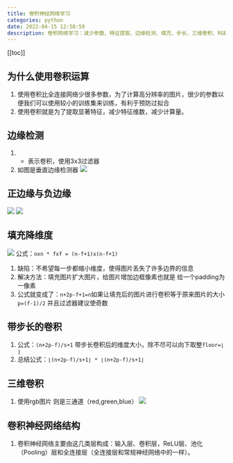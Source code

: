 ```yaml
---
title: 卷积神经网络学习
categories: python
date: 2022-04-15 12:50:59
description: 卷积网络学习：减少参数、特征提取、边缘检测、填充、步长、三维卷积、RGB处理、网络结构含卷积、ReLU、池化、全连接层。
---
```


[[toc]]

## 为什么使用卷积运算

1. 使用卷积比全连接网络少很多参数，为了计算高分辨率的图片，很少的参数以便我们可以使用较小的训练集来训练，有利于预防过拟合
2. 使用卷积就是为了提取显著特征，减少特征维数，减少计算量。

## 边缘检测

1. - 表示卷积，使用3x3过滤器
2. 如图是垂直边缘检测器
   ![](https://cloud.mr90.top/hexo/4/20220415102757.png)

## 正边缘与负边缘

![](https://cloud.mr90.top/hexo/4/20220415103726.png)
![](https://cloud.mr90.top/hexo/4/20220415104101.png)

## 填充降维度

![](https://cloud.mr90.top/hexo/4/20220415104949.png)
公式：`nxn * fxf = (n-f+1)x(n-f+1)`

1. 缺陷：不希望每一步都缩小维度，使得图片丢失了许多边界的信息
2. 解决方法：填充图片扩大图片，给图片增加边框像素也就是 给一个padding为一像素
3. 公式就变成了：`n+2p-f+1=n`如果让填充后的图片进行卷积等于原来图片的大小 `p=(f-1)/2` 并且过滤器建议使奇数

## 带步长的卷积

1. 公式：`(n+2p-f)/s+1` 带步长卷积后的维度大小，除不尽可以向下取整`floor=⌊ ⌋`
2. 总结公式：`⌊(n+2p-f)/s+1⌋ * ⌊(n+2p-f)/s+1⌋`

## 三维卷积

1. 使用rgb图片 则是三通道（red,green,blue）
   ![](https://cloud.mr90.top/hexo/4/20220415111153.png)

## 卷积神经网络结构

1. 卷积神经网络主要由这几类层构成：输入层、卷积层，ReLU层、池化（Pooling）层和全连接层（全连接层和常规神经网络中的一样）。
